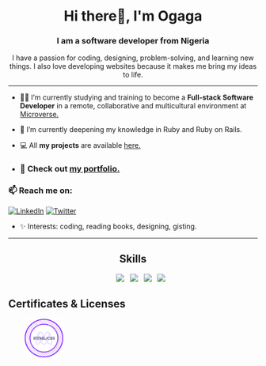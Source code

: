 <h1 align="center"> Hi there👋, I'm Ogaga</h1>
<h3 align="center">I am a software developer from Nigeria</h3>

<p align="center">I have a passion for coding, designing, problem-solving, and learning new things. I also love developing websites because it makes me bring my ideas to life.</p>

---


- 👩‍💻 I’m currently studying and training to become a **Full-stack Software Developer** in a remote, collaborative and multicultural environment at [Microverse.](https://github.com/microverseinc)


- 🌱 I’m currently deepening my knowledge in Ruby and Ruby on Rails.


- 💻 All **my projects** are available [here.](https://github.com/Ogaga01?tab=repositories)
- ### 🚀 Check out [my portfolio.](https://ogaga.me/)


### 📫 Reach me on:
[![LinkedIn](https://img.shields.io/badge/LinkedIn-%230077B5.svg?logo=linkedin&logoColor=white)](https://www.linkedin.com/in/ogaga-iyara-0339b0105/) [![Twitter](https://img.shields.io/badge/Twitter-%231DA1F2.svg?logo=Twitter&logoColor=white)](https://twitter.com/i_ogaga_n)


- ✨ Interests: coding, reading books, designing, gisting.


---


<h2 align="center">Skills</h2>
<p align="center">
  &nbsp; &nbsp; &nbsp; &nbsp; <a href="#" target="blank"><img src="https://img.shields.io/badge/HTML5-E34F26?style=for-the-badge&logo=html5&logoColor=white"></a> &nbsp; <a href="#" target="blank"><img src="https://img.shields.io/badge/CSS3-1572B6?style=for-the-badge&logo=css3&logoColor=white"></a> &nbsp; <a href="#" target="blank"><img src="https://img.shields.io/badge/Sass-CC6699?style=for-the-badge&logo=sass&logoColor=white"></a> &nbsp; <a href="#" target="blank"><img src="https://img.shields.io/badge/JavaScript-F7DF1E?style=for-the-badge&logo=javascript&logoColor=black"></a>
</p>
<h2 align="left">Certificates & Licenses</h2>
<p align="left">
  &nbsp; &nbsp; &nbsp; &nbsp; <a href="https://www.credential.net/ba59dc0e-d33d-48d2-a6ae-6b94736a9984#gs.ynx9rf" target="blank"><img src="./images/html-css-badge.png" width="80"></a> 
</p>




<!--
**Ogaga01/Ogaga01** is a ✨ _special_ ✨ repository because its `README.md` (this file) appears on your GitHub profile.

Here are some ideas to get you started:

- 🔭 I’m currently working on ...
- 🌱 I’m currently learning ...
- 👯 I’m looking to collaborate on ...
- 🤔 I’m looking for help with ...
- 💬 Ask me about ...
- 📫 How to reach me: ...
- 😄 Pronouns: ...
- ⚡ Fun fact: ...
-->

